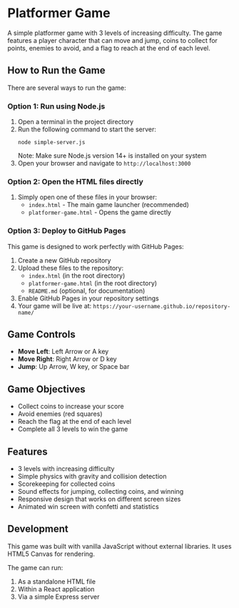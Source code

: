# Platformer Game

A simple platformer game with 3 levels of increasing difficulty. The game features a player character that can move and jump, coins to collect for points, enemies to avoid, and a flag to reach at the end of each level.

## How to Run the Game

There are several ways to run the game:

### Option 1: Run using Node.js

1. Open a terminal in the project directory
2. Run the following command to start the server:
   ```
   node simple-server.js
   ```
   Note: Make sure Node.js version 14+ is installed on your system
3. Open your browser and navigate to `http://localhost:3000`

### Option 2: Open the HTML files directly

1. Simply open one of these files in your browser:
   - `index.html` - The main game launcher (recommended)
   - `platformer-game.html` - Opens the game directly
   
### Option 3: Deploy to GitHub Pages

This game is designed to work perfectly with GitHub Pages:

1. Create a new GitHub repository
2. Upload these files to the repository:
   - `index.html` (in the root directory)
   - `platformer-game.html` (in the root directory)
   - `README.md` (optional, for documentation)
3. Enable GitHub Pages in your repository settings
4. Your game will be live at: `https://your-username.github.io/repository-name/`

## Game Controls

- **Move Left**: Left Arrow or A key
- **Move Right**: Right Arrow or D key
- **Jump**: Up Arrow, W key, or Space bar

## Game Objectives

- Collect coins to increase your score
- Avoid enemies (red squares)
- Reach the flag at the end of each level
- Complete all 3 levels to win the game

## Features

- 3 levels with increasing difficulty
- Simple physics with gravity and collision detection
- Scorekeeping for collected coins
- Sound effects for jumping, collecting coins, and winning
- Responsive design that works on different screen sizes
- Animated win screen with confetti and statistics

## Development

This game was built with vanilla JavaScript without external libraries. It uses HTML5 Canvas for rendering.

The game can run:
1. As a standalone HTML file
2. Within a React application
3. Via a simple Express server